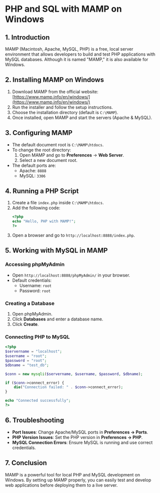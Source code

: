 # PHP and SQL with MAMP on Windows

## 1. Introduction
MAMP (Macintosh, Apache, MySQL, PHP) is a free, local server environment that allows developers to build and test PHP applications with MySQL databases. Although it is named "MAMP," it is also available for Windows.

## 2. Installing MAMP on Windows
1. Download MAMP from the official website: [https://www.mamp.info/en/windows/](https://www.mamp.info/en/windows/)
2. Run the installer and follow the setup instructions.
3. Choose the installation directory (default is `C:\MAMP`).
4. Once installed, open MAMP and start the servers (Apache & MySQL).

## 3. Configuring MAMP
- The default document root is `C:\MAMP\htdocs`.
- To change the root directory:
  1. Open MAMP and go to **Preferences** → **Web Server**.
  2. Select a new document root.
- The default ports are:
  - Apache: `8888`
  - MySQL: `3306`
  
## 4. Running a PHP Script
1. Create a file `index.php` inside `C:\MAMP\htdocs`.
2. Add the following code:
   ```php
   <?php
   echo "Hello, PHP with MAMP!";
   ?>
   ```
3. Open a browser and go to `http://localhost:8888/index.php`.

## 5. Working with MySQL in MAMP
### Accessing phpMyAdmin
- Open `http://localhost:8888/phpMyAdmin/` in your browser.
- Default credentials:
  - Username: `root`
  - Password: `root`

### Creating a Database
1. Open phpMyAdmin.
2. Click **Databases** and enter a database name.
3. Click **Create**.

### Connecting PHP to MySQL
```php
<?php
$servername = "localhost";
$username = "root";
$password = "root";
$dbname = "test_db";

$conn = new mysqli($servername, $username, $password, $dbname);

if ($conn->connect_error) {
    die("Connection failed: " . $conn->connect_error);
}

echo "Connected successfully";
?>
```

## 6. Troubleshooting
- **Port Issues**: Change Apache/MySQL ports in **Preferences → Ports**.
- **PHP Version Issues**: Set the PHP version in **Preferences → PHP**.
- **MySQL Connection Errors**: Ensure MySQL is running and use correct credentials.

## 7. Conclusion
MAMP is a powerful tool for local PHP and MySQL development on Windows. By setting up MAMP properly, you can easily test and develop web applications before deploying them to a live server.
